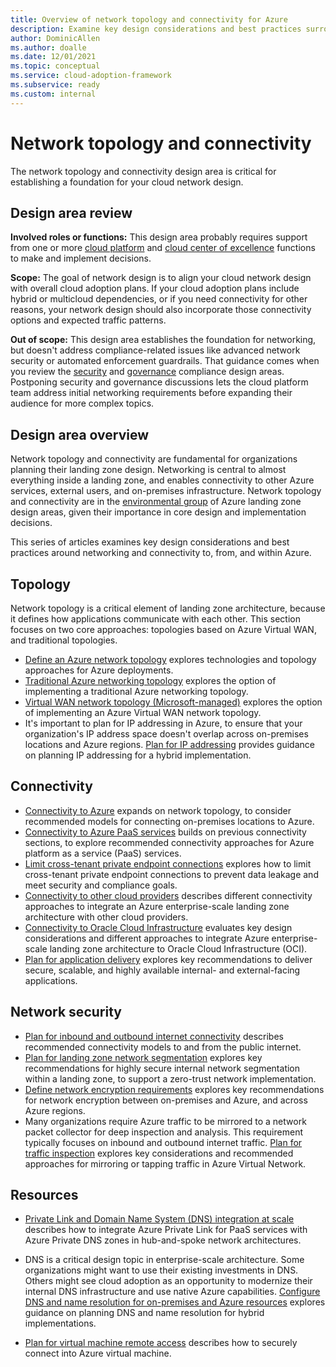 ```yaml
---
title: Overview of network topology and connectivity for Azure
description: Examine key design considerations and best practices surrounding networking and connectivity.
author: DominicAllen
ms.author: doalle
ms.date: 12/01/2021
ms.topic: conceptual
ms.service: cloud-adoption-framework
ms.subservice: ready
ms.custom: internal
---
```


<!-- docutune:casing "Azure VPN Gateway" L7 -->
<!-- cSpell:ignore autoregistration BGPs MACsec MPLS MSEE onprem privatelink VPNs -->

# Network topology and connectivity

The network topology and connectivity design area is critical for establishing a foundation for your cloud network design.

## Design area review

**Involved roles or functions:** This design area probably requires support from one or more [cloud platform](../../../organize/cloud-platform.md) and [cloud center of excellence](../../../organize/cloud-center-of-excellence.md) functions to make and implement decisions.

**Scope:** The goal of network design is to align your cloud network design with overall cloud adoption plans. If your cloud adoption plans include hybrid or multicloud dependencies, or if you need connectivity for other reasons, your network design should also incorporate those connectivity options and expected traffic patterns.

**Out of scope:** This design area establishes the foundation for networking, but doesn't address compliance-related issues like advanced network security or automated enforcement guardrails. That guidance comes when you review the [security](./security.md) and [governance](./governance.md) compliance design areas. Postponing security and governance discussions lets the cloud platform team address initial networking requirements before expanding their audience for more complex topics.

## Design area overview

Network topology and connectivity are fundamental for organizations planning their landing zone design. Networking is central to almost everything inside a landing zone, and enables connectivity to other Azure services, external users, and on-premises infrastructure. Network topology and connectivity are in the [environmental group](../design-areas.md#environment-design-areas) of Azure landing zone design areas, given their importance in core design and implementation decisions.

This series of articles examines key design considerations and best practices around networking and connectivity to, from, and within Azure.

## Topology

Network topology is a critical element of landing zone architecture, because it defines how applications communicate with each other. This section focuses on two core approaches: topologies based on Azure Virtual WAN, and traditional topologies.

- [Define an Azure network topology](../../azure-best-practices/define-an-azure-network-topology.md) explores technologies and topology approaches for Azure deployments.
- [Traditional Azure networking topology](../../azure-best-practices/traditional-azure-networking-topology.md) explores the option of implementing a traditional Azure networking topology.
- [Virtual WAN network topology (Microsoft-managed)](../../azure-best-practices/virtual-wan-network-topology.md) explores the option of implementing an Azure Virtual WAN network topology.
- It's important to plan for IP addressing in Azure, to ensure that your organization's IP address space doesn't overlap across on-premises locations and Azure regions. [Plan for IP addressing](../../azure-best-practices/plan-for-ip-addressing.md) provides guidance on planning IP addressing for a hybrid implementation.

## Connectivity

- [Connectivity to Azure](../../azure-best-practices/connectivity-to-azure.md) expands on network topology, to consider recommended models for connecting on-premises locations to Azure.
- [Connectivity to Azure PaaS services](../../azure-best-practices/connectivity-to-azure-paas-services.md) builds on previous connectivity sections, to explore recommended connectivity approaches for Azure platform as a service (PaaS) services.
- [Limit cross-tenant private endpoint connections](../../azure-best-practices/limit-cross-tenant-private-endpoint-connections.md) explores how to limit cross-tenant private endpoint connections to prevent data leakage and meet security and compliance goals.
- [Connectivity to other cloud providers](../../azure-best-practices/connectivity-to-other-providers.md) describes different connectivity approaches to integrate an Azure enterprise-scale landing zone architecture with other cloud providers.
- [Connectivity to Oracle Cloud Infrastructure](../../azure-best-practices/connectivity-to-other-providers-oci.md) evaluates key design considerations and different approaches to integrate Azure enterprise-scale landing zone architecture to Oracle Cloud Infrastructure (OCI).
- [Plan for application delivery](../../azure-best-practices/plan-for-app-delivery.md) explores key recommendations to deliver secure, scalable, and highly available internal- and external-facing applications.

## Network security

- [Plan for inbound and outbound internet connectivity](../../azure-best-practices/plan-for-inbound-and-outbound-internet-connectivity.md) describes recommended connectivity models to and from the public internet.
- [Plan for landing zone network segmentation](../../azure-best-practices/plan-for-landing-zone-network-segmentation.md) explores key recommendations for highly secure internal network segmentation within a landing zone, to support a zero-trust network implementation.
- [Define network encryption requirements](../../azure-best-practices/define-network-encryption-requirements.md) explores key recommendations for network encryption between on-premises and Azure, and across Azure regions.
- Many organizations require Azure traffic to be mirrored to a network packet collector for deep inspection and analysis. This requirement typically focuses on inbound and outbound internet traffic. [Plan for traffic inspection](../../azure-best-practices/plan-for-traffic-inspection.md) explores key considerations and recommended approaches for mirroring or tapping traffic in Azure Virtual Network.

## Resources

- [Private Link and Domain Name System (DNS) integration at scale](../../azure-best-practices/private-link-and-dns-integration-at-scale.md) describes how to integrate Azure Private Link for PaaS services with Azure Private DNS zones in hub-and-spoke network architectures.
- DNS is a critical design topic in enterprise-scale architecture. Some organizations might want to use their existing investments in DNS. Others might see cloud adoption as an opportunity to modernize their internal DNS infrastructure and use native Azure capabilities. [Configure DNS and name resolution for on-premises and Azure resources](../../azure-best-practices/dns-for-on-premises-and-azure-resources.md) explores guidance on planning DNS and name resolution for hybrid implementations.

- [Plan for virtual machine remote access](../../azure-best-practices/plan-for-virtual-machine-remote-access.md) describes how to securely connect into Azure virtual machine.
